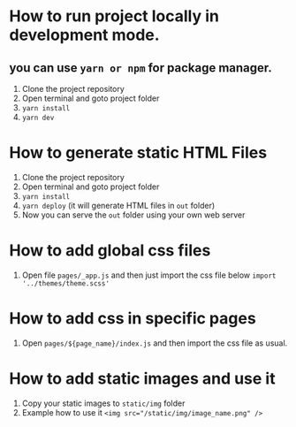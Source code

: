 # How to run project locally in development mode.

## you can use `yarn or npm` for package manager.

1. Clone the project repository
2. Open terminal and goto project folder
3. `yarn install`
4. `yarn dev`

# How to generate static HTML Files

1. Clone the project repository
2. Open terminal and goto project folder
3. `yarn install`
4. `yarn deploy` (it will generate HTML files in `out` folder)
5. Now you can serve the `out` folder using your own web server

# How to add global css files

1. Open file `pages/_app.js` and then just import the css file below `import '../themes/theme.scss'`

# How to add css in specific pages

1. Open `pages/${page_name}/index.js` and then import the css file as usual.

# How to add static images and use it

1. Copy your static images to `static/img` folder
2. Example how to use it `<img src="/static/img/image_name.png" />`

